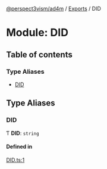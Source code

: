 [@perspect3vism/ad4m](../README.md) / [Exports](../modules.md) / DID

# Module: DID

## Table of contents

### Type Aliases

- [DID](DID.md#did)

## Type Aliases

### DID

Ƭ **DID**: `string`

#### Defined in

[DID.ts:1](https://github.com/perspect3vism/ad4m/blob/6c5aaad/src/DID.ts#L1)
